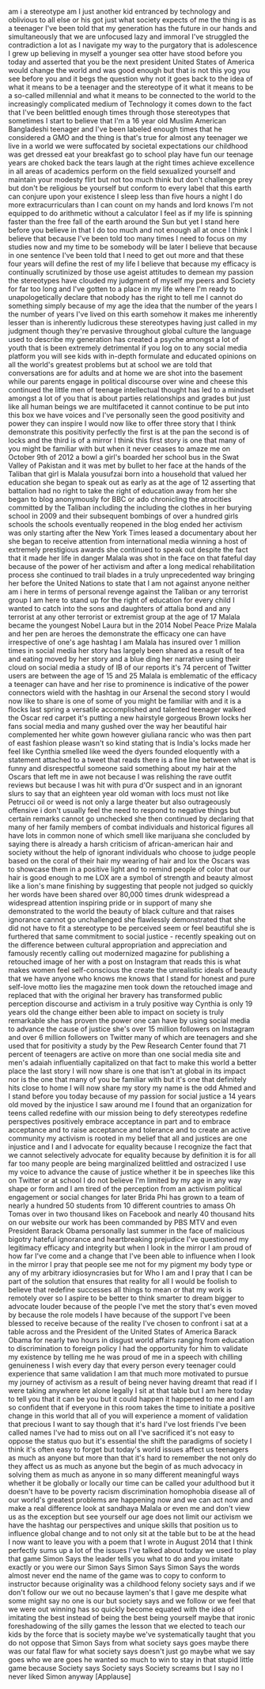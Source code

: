 
am i a stereotype am I just another kid
entranced by technology and oblivious to
all else or his got just what society
expects of me the thing is as a teenager
I&#39;ve been told that my generation has
the future in our hands and
simultaneously that we are unfocused
lazy and immoral I&#39;ve struggled the
contradiction a lot as I navigate my way
to the purgatory that is adolescence I
grew up believing in myself a younger
sea otter have stood before you today
and asserted that you be the next
president United States of America would
change the world and was good enough but
that is not this yog you see before you
and it begs the question why not it goes
back to the idea of what it means to be
a teenager and the stereotype of it what
it means to be a so-called millennial
and what it means to be connected to the
world to the increasingly complicated
medium of Technology it comes down to
the fact that I&#39;ve been belittled enough
times through those stereotypes that
sometimes I start to believe that I&#39;m a
16 year old Muslim American Bangladeshi
teenager and I&#39;ve been labeled enough
times that he considered a GMO and the
thing is that&#39;s true for almost any
teenager we live in a world we were
suffocated by societal expectations our
childhood was get dressed eat your
breakfast go to school play have fun
our teenage years are choked back the
tears laugh at the right times achieve
excellence in all areas of academics
perform on the field sexualized yourself
and maintain your modesty flirt but not
too much think but don&#39;t challenge prey
but don&#39;t be religious be yourself
but conform to every label that this
earth can conjure upon your existence I
sleep less than five hours a night I do
more extracurriculars than I can count
on my hands and lord knows I&#39;m not
equipped to do arithmetic without a
calculator I feel as if my life is
spinning faster than the free fall of
the earth around the Sun but yet I stand
here before you believe in that I do too
much and not enough
all at once I think I believe that
because I&#39;ve been told too many times I
need to focus on my studies now and my
time to be somebody will be later I
believe that because in one sentence
I&#39;ve been told that I need to get out
more and that these four years will
define the rest of my life I believe
that because my efficacy is continually
scrutinized by those use ageist
attitudes to demean my passion the
stereotypes have clouded my judgment of
myself my peers and Society for far too
long
and I&#39;ve gotten to a place in my life
where I&#39;m ready to unapologetically
declare that nobody has the right to
tell me I cannot do something simply
because of my age the idea that the
number of the years I the number of
years I&#39;ve lived on this earth somehow
it makes me inherently lesser than is
inherently ludicrous these stereotypes
having just called in my judgment though
they&#39;re pervasive throughout global
culture the language used to describe my
generation has created a psyche amongst
a lot of youth that is been extremely
detrimental if you log on to any social
media platform you will see kids with
in-depth formulate and educated opinions
on all the world&#39;s greatest problems but
at school we are told that conversations
are for adults and at home we are shot
into the basement while our parents
engage in political discourse over wine
and cheese this continued the little men
of teenage intellectual thought has led
to a mindset amongst a lot of you that
is about parties relationships and
grades but just like all human beings we
are multifaceted it cannot continue to
be put into this
box we have voices and I&#39;ve personally
seen the good positivity and power they
can inspire I would now like to offer
three story that I think demonstrate
this positivity perfectly the first is
at the pan the second is of locks and
the third is of a mirror I think this
first story is one that many of you
might be familiar with but when it never
ceases to amaze me on October 9th of
2012 a bowl a girl&#39;s boarded her school
bus in the Swat Valley of Pakistan and
it was met by bullet to her face at the
hands of the Taliban that girl is Malala
yousufzai born into a household that
valued her education she began to speak
out as early as at the age of 12
asserting that battalion had no right to
take the right of education away from
her she began to blog anonymously for
BBC or ado chronicling the atrocities
committed by the Taliban including the
including the clothes in her burying
school in 2009 and their subsequent
bombings of over a hundred girls schools
the schools eventually reopened in the
blog ended her activism was only
starting after the New York Times leased
a documentary about her she began to
receive attention from international
media winning a host of extremely
prestigious awards she continued to
speak out despite the fact that it made
her life in danger Malala was shot in
the face on that fateful day because of
the power of her activism and after a
long medical rehabilitation process she
continued to trail blades in a truly
unprecedented way bringing her before
the United Nations to state that I am
not against anyone neither am i here in
terms of personal revenge against the
Taliban or any terrorist group I am here
to stand up for the right of education
for every child I wanted to catch into
the sons and daughters of attalia bond
and any terrorist at any other terrorist
or extremist group at the age of 17
Malala became the youngest Nobel Laura
but in the 2014 Nobel Peace Prize Malala
and her pen are heroes
the demonstrate the efficacy one can
have irrespective of one&#39;s age hashtag I
am Malala has insured over 1 million
times in social media her story has
largely been shared as a result of tea
and eating moved by her story and a blue
ding her narrative using their cloud on
social media a study of IB of our
reports it&#39;s 74 percent of Twitter users
are between the age of 15 and 25 Malala
is emblematic of the efficacy a teenager
can have and her rise to prominence is
indicative of the power connectors wield
with the hashtag in our Arsenal the
second story I would now like to share
is one of some of you might be familiar
with and it is a flocks last spring a
versatile accomplished and talented
teenager walked the Oscar red carpet
it&#39;s putting a new hairstyle gorgeous
Brown locks her fans social media and
many gushed over the way her beautiful
hair complemented her white gown
however giuliana rancic who was then
part of east fashion please wasn&#39;t so
kind stating that is India&#39;s locks made
her feel like Cynthia smelled like weed
the dyers founded eloquently with a
statement attached to a tweet that reads
there is a fine line between what is
funny
and disrespectful someone said something
about my hair at the Oscars that left me
in awe not because I was relishing the
rave outfit reviews but because I was
hit with pura d&#39;Or suspect and in an
ignorant slurs to say that an eighteen
year old woman with locs must not like
Petrucci oil or weed is not only a large
theater but also outrageously offensive
i don&#39;t usually feel the need to respond
to negative things but certain remarks
cannot go unchecked she then continued
by declaring that many of her family
members of combat individuals and
historical figures all have lots in
common none of which smell like
marijuana she concluded by saying
there is already a harsh criticism of
african-american hair and society
without the help of ignorant individuals
who choose to judge people based on the
coral of their hair my wearing of hair
and lox the Oscars was to showcase them
in a positive light and to remind people
of color that our hair is good enough to
me
LOX are a symbol of strength and beauty
almost like a lion&#39;s mane finishing by
suggesting that people not judged so
quickly her words have been shared over
80,000 times drunk widespread a
widespread attention inspiring pride or
in support of many she demonstrated to
the world the beauty of black culture
and that raises ignorance cannot go
unchallenged
she flawlessly demonstrated that she did
not have to fit a stereotype to be
perceived seem or feel beautiful she is
furthered that same commitment to social
justice - recently speaking out on the
difference between cultural
appropriation and appreciation and
famously recently calling out modernized
magazine for publishing a retouched
image of her with a post on Instagram
that reads this is what makes women feel
self-conscious the create the
unrealistic ideals of beauty that we
have anyone who knows me knows that I
stand for honest and pure self-love
motto lies the magazine men took down
the retouched image and replaced that
with the original her bravery has
transformed public perception discourse
and activism in a truly positive way
Cynthia is only 19 years old the change
either been able to impact on society is
truly remarkable she has proven the
power one can have by using social media
to advance the cause of justice she&#39;s
over 15 million followers on Instagram
and over 6 million followers on Twitter
many of which are teenagers and she used
that for positivity a study by the Pew
Research Center found that 71 percent of
teenagers are active on more than one
social media site and men&#39;s adaiah
influentially capitalized on
that fact to make this world a better
place the last story I will now share is
one that isn&#39;t at global in its impact
nor is the one that many of you be
familiar with but it&#39;s one that
definitely hits close to home I will now
share my story my name is the odd Ahmed
and I stand before you today because of
my passion for social justice a 14 years
old moved by the injustice I saw around
me I found that an organization for
teens called redefine with our mission
being to defy stereotypes redefine
perspectives positively embrace
acceptance in part and to embrace
acceptance and to raise acceptance and
tolerance and to create an active
community my activism is rooted in my
belief that all and justices are one
injustice and I and I advocate for
equality because I recognize the fact
that we cannot selectively advocate for
equality because by definition it is for
all far too many people are being
marginalized belittled and ostracized I
use my voice to advance the cause of
justice whether it be in speeches like
this on Twitter or at school I do not
believe I&#39;m limited by my age in any way
shape or form and I am tired of the
perception from an activism political
engagement or social changes for later
Brida Phi has grown to a team of nearly
a hundred 50 students from 10 different
countries to amass Oh Tomas over in two
thousand likes on Facebook and nearly 40
thousand hits on our website our work
has been commanded by PBS MTV and even
President Barack Obama personally last
summer
in the face of malicious bigotry hateful
ignorance and heartbreaking prejudice
I&#39;ve questioned my legitimacy efficacy
and integrity but when I look in the
mirror I am proud of how far I&#39;ve come
and a change that I&#39;ve been able to
influence when I look in the mirror I
pray that people see me not for my
pigment my body type or any of my
arbitrary idiosyncrasies
but for Who I am and I pray that I can
be part of the solution that ensures
that reality for all I would be foolish
to believe that redefine successes all
things to mean or that my work is
remotely over so I aspire to be better
to think smarter to dream bigger to
advocate louder because of the people
I&#39;ve met the story that&#39;s even moved by
because the role models I have because
of the support I&#39;ve been blessed to
receive because of the reality I&#39;ve
chosen to confront i sat at a table
across and the President of the United
States of America Barack Obama for
nearly two hours in disgust world
affairs ranging from education to
discrimination to foreign policy I had
the opportunity for him to validate my
existence by telling me he was proud of
me in a speech with chilling genuineness
I wish every day that every person every
teenager could experience that same
validation I am that much more motivated
to pursue my journey of activism
as a result of being never having dreamt
that read if I were taking anywhere let
alone legally I sit at that table but I
am here today to tell you that it can be
you but it could happen it happened to
me and I am so confident that if
everyone in this room takes the time to
initiate a positive change in this world
that all of you will experience a moment
of validation that precious I want to
say though that it&#39;s hard I&#39;ve lost
friends I&#39;ve been called names I&#39;ve had
to miss out on all I&#39;ve sacrificed
it&#39;s not easy to oppose the status quo
but it&#39;s essential the shift the
paradigms of society I think it&#39;s often
easy to forget but today&#39;s world issues
affect us teenagers as much as anyone
but more than that it&#39;s hard to remember
the not only do they affect us as much
as anyone but the begin of as much
advocacy in solving them as much as
anyone in so many different meaningful
ways whether it be globally or locally
our time can be called your adulthood
but it doesn&#39;t have to be poverty racism
discrimination homophobia disease all of
our world&#39;s greatest problems are
happening now and we can act now and
make a real difference look at sandhaya
Malala or even me and don&#39;t view us as
the exception but see yourself our age
does not limit our activism we have the
hashtag our perspectives and unique
skills that position us to influence
global change and to not only sit at the
table but to be at the head I now want
to leave you with a poem that I wrote in
August 2014 that I think perfectly sums
up a lot of the issues I&#39;ve talked about
today
we used to play that game Simon Says the
leader tells you what to do and you
imitate exactly or you were our Simon
Says Simon Says Simon Says the words
almost never end the name of the game
was to copy to conform to instructor
because originality was a childhood
felony society says and if we don&#39;t
follow our we out no because laymen&#39;s
that I gave me despite what some might
say no one is our but society says and
we follow or we feel that we were out
winning has so quickly become equated
with the idea of imitating the best
instead of being the best being yourself
maybe that ironic foreshadowing of the
silly games the lesson that we elected
to teach our kids by the force that is
society maybe we&#39;ve systematically
taught that you do not oppose that Simon
Says from what society says goes maybe
there was our fatal flaw for what
society says doesn&#39;t just go maybe what
we say goes who we are goes he wanted so
much to win to stay in that stupid
little game because Society says Society
says Society screams but I say no I
never liked Simon anyway
[Applause]
